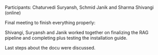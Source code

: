 Participants: Chaturvedi Suryansh, Schmid Janik and Sharma Shivangi (online)

Final meeting to finish everything properly:

Shivangi, Suryansh and Janik worked together on finalizing the RAG pipeline and completing plus testing the installation guide.

Last steps about the docu were discussed.